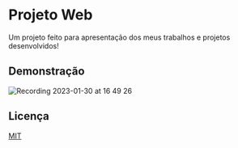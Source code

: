 # Projeto Web

Um projeto feito para apresentação dos meus trabalhos e projetos desenvolvidos!


## Demonstração

![Recording 2023-01-30 at 16 49 26](https://user-images.githubusercontent.com/77033790/215582174-20312a90-83d1-408b-b215-b1dacc7a629a.gif)
 


## Licença

[MIT](https://choosealicense.com/licenses/mit/)
